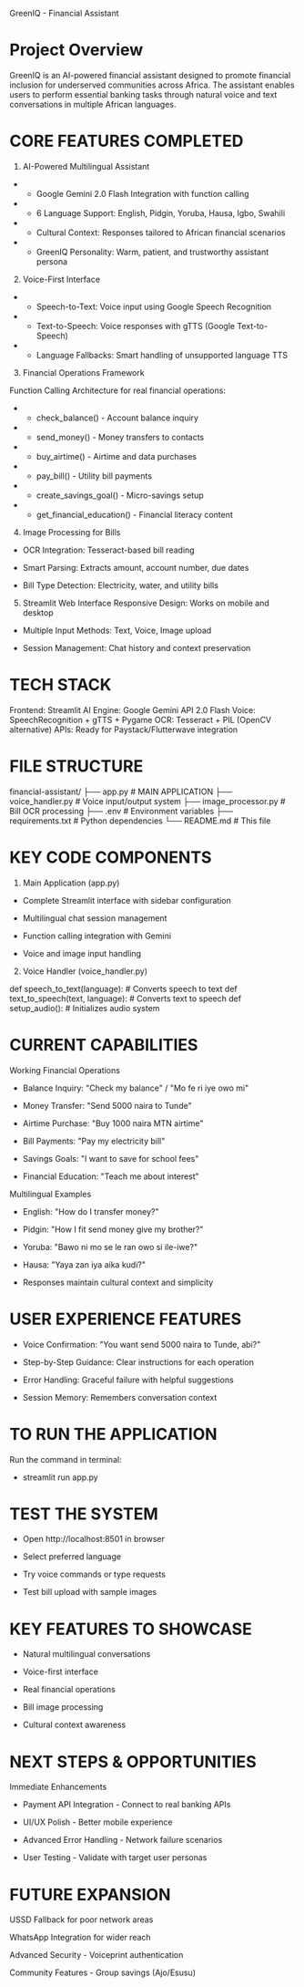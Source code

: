 GreenIQ - Financial Assistant 

# Project Overview
GreenIQ is an AI-powered financial assistant designed to promote financial inclusion for underserved communities across Africa. The assistant enables users to perform essential banking tasks through natural voice and text conversations in multiple African languages.


# CORE FEATURES COMPLETED

1. AI-Powered Multilingual Assistant

- - Google Gemini 2.0 Flash Integration with function calling

- - 6 Language Support: English, Pidgin, Yoruba, Hausa, Igbo, Swahili

- - Cultural Context: Responses tailored to African financial scenarios

- - GreenIQ Personality: Warm, patient, and trustworthy assistant persona


2. Voice-First Interface

- - Speech-to-Text: Voice input using Google Speech Recognition

- - Text-to-Speech: Voice responses with gTTS (Google Text-to-Speech)

- - Language Fallbacks: Smart handling of unsupported language TTS


3. Financial Operations Framework

Function Calling Architecture for real financial operations:
- - check_balance() - Account balance inquiry
- - send_money() - Money transfers to contacts
- - buy_airtime() - Airtime and data purchases
- - pay_bill() - Utility bill payments
- - create_savings_goal() - Micro-savings setup
- - get_financial_education() - Financial literacy content


4. Image Processing for Bills
- OCR Integration: Tesseract-based bill reading

- Smart Parsing: Extracts amount, account number, due dates

- Bill Type Detection: Electricity, water, and utility bills


5. Streamlit Web Interface
Responsive Design: Works on mobile and desktop

- Multiple Input Methods: Text, Voice, Image upload

- Session Management: Chat history and context preservation


# TECH STACK

Frontend: Streamlit
AI Engine: Google Gemini API 2.0 Flash
Voice: SpeechRecognition + gTTS + Pygame
OCR: Tesseract + PIL (OpenCV alternative)
APIs: Ready for Paystack/Flutterwave integration


# FILE STRUCTURE

financial-assistant/
├── app.py                    # MAIN APPLICATION
├── voice_handler.py          # Voice input/output system
├── image_processor.py        # Bill OCR processing
├── .env                      # Environment variables
├── requirements.txt          # Python dependencies
└── README.md                 # This file



# KEY CODE COMPONENTS

1. Main Application (app.py)
- Complete Streamlit interface with sidebar configuration

- Multilingual chat session management

- Function calling integration with Gemini

- Voice and image input handling


2. Voice Handler (voice_handler.py)

def speech_to_text(language):  # Converts speech to text
def text_to_speech(text, language):  # Converts text to speech
def setup_audio():  # Initializes audio system


# CURRENT CAPABILITIES

Working Financial Operations

- Balance Inquiry: "Check my balance" / "Mo fe ri iye owo mi"

- Money Transfer: "Send 5000 naira to Tunde"

- Airtime Purchase: "Buy 1000 naira MTN airtime"

- Bill Payments: "Pay my electricity bill"

- Savings Goals: "I want to save for school fees"

- Financial Education: "Teach me about interest"


Multilingual Examples

- English: "How do I transfer money?"

- Pidgin: "How I fit send money give my brother?"

- Yoruba: "Bawo ni mo se le ran owo si ile-iwe?"

- Hausa: "Yaya zan iya aika kudi?"

- Responses maintain cultural context and simplicity


# USER EXPERIENCE FEATURES
- Voice Confirmation: "You want send 5000 naira to Tunde, abi?"

- Step-by-Step Guidance: Clear instructions for each operation

- Error Handling: Graceful failure with helpful suggestions

- Session Memory: Remembers conversation context


# TO RUN THE APPLICATION

Run the command in terminal: 

- streamlit run app.py


# TEST THE SYSTEM

- Open http://localhost:8501 in browser

- Select preferred language

- Try voice commands or type requests

- Test bill upload with sample images


# KEY FEATURES TO SHOWCASE

- Natural multilingual conversations

- Voice-first interface

- Real financial operations

- Bill image processing

- Cultural context awareness


#  NEXT STEPS & OPPORTUNITIES

Immediate Enhancements
- Payment API Integration - Connect to real banking APIs

- UI/UX Polish - Better mobile experience

- Advanced Error Handling - Network failure scenarios

- User Testing - Validate with target user personas


# FUTURE EXPANSION

USSD Fallback for poor network areas

WhatsApp Integration for wider reach

Advanced Security - Voiceprint authentication

Community Features - Group savings (Ajo/Esusu)